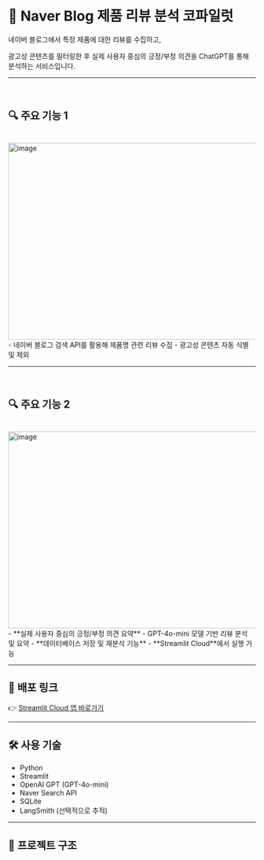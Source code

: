 # 📍 Naver Blog 제품 리뷰 분석 코파일럿


네이버 블로그에서 특정 제품에 대한 리뷰를 수집하고,</p>
광고성 콘텐츠를 필터링한 후 실제 사용자 중심의 긍정/부정 의견을 ChatGPT를 통해 분석하는 서비스입니다.
</p>


-------
<br>

## 🔍 주요 기능 1
<br>
<img width="800" height="400" alt="image" src="https://github.com/user-attachments/assets/12285e2a-bcde-4c7a-b9d8-bce536fd45c9" />
<br>
- 네이버 블로그 검색 API를 활용해 제품명 관련 리뷰 수집
- 광고성 콘텐츠 자동 식별 및 제외

-------
<br>

## 🔍 주요 기능 2
<br>
<img width="800" height="400" alt="image" src="https://github.com/user-attachments/assets/cd0db264-7d16-4641-8376-4eea59c738d8" />
<br>
- **실제 사용자 중심의 긍정/부정 의견 요약**
- GPT-4o-mini 모델 기반 리뷰 분석 및 요약
- **데이터베이스 저장 및 재분석 기능**
- **Streamlit Cloud**에서 실행 가능

---

## 🚀 배포 링크

👉 [Streamlit Cloud 앱 바로가기](https://simiproject01.streamlit.app/) 

---

## 🛠️ 사용 기술

- Python
- Streamlit
- OpenAI GPT (GPT-4o-mini)
- Naver Search API
- SQLite
- LangSmith (선택적으로 추적)

---

## 📂 프로젝트 구조

